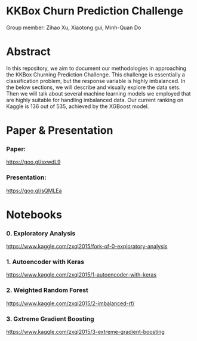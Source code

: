 # KKBox Churn Prediction Challenge

Group member: Zihao Xu, Xiaotong gui, Minh-Quan Do

# Abstract  
In this repository, we aim to document our methodologies in approaching the KKBox Churning Prediction Challenge. This challenge is essentially a classification problem, but the response variable is highly imbalanced. In the below sections, we will describe and visually explore the data sets. Then we will talk about several machine learning models we employed that are highly suitable for handling imbalanced data. Our current ranking on Kaggle is 136 out of 535, achieved by the XGBoost model.

# Paper & Presentation  
### Paper:  
https://goo.gl/sxwdL9  
### Presentation:  
https://goo.gl/sQMLEa

# Notebooks  
### 0. Exploratory Analysis  
https://www.kaggle.com/zxql2015/fork-of-0-exploratory-analysis

### 1. Autoencoder with Keras  
https://www.kaggle.com/zxql2015/1-autoencoder-with-keras

### 2. Weighted Random Forest  
https://www.kaggle.com/zxql2015/2-imbalanced-rf/

### 3. Gxtreme Gradient Boosting  
https://www.kaggle.com/zxql2015/3-extreme-gradient-boosting

